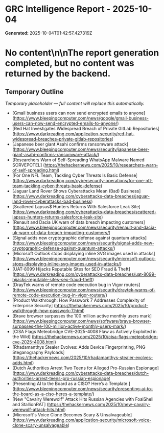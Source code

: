 # GRC Intelligence Report - 2025-10-04
**Generated:** 2025-10-04T01:42:57.427319Z
# No content\n\nThe report generation completed, but no content was returned by the backend.

## Temporary Outline
_Temporary placeholder — full content will replace this automatically._
- [Gmail business users can now send encrypted emails to anyone] (https://www.bleepingcomputer.com/news/google/gmail-business-users-can-now-send-encrypted-emails-to-anyone/)
- [Red Hat Investigates Widespread Breach of Private GitLab Repositories] (https://www.darkreading.com/application-security/red-hat-widespread-breaches-private-gitlab-repositories)
- [Japanese beer giant Asahi confirms ransomware attack] (https://www.bleepingcomputer.com/news/security/japanese-beer-giant-asahi-confirms-ransomware-attack/)
- [Researchers Warn of Self-Spreading WhatsApp Malware Named SORVEPOTEL] (https://thehackernews.com/2025/10/researchers-warn-of-self-spreading.html)
- [For One NFL Team, Tackling Cyber Threats Is Basic Defense] (https://www.darkreading.com/cybersecurity-operations/for-one-nfl-team-tackling-cyber-threats-basic-defense)
- [Jaguar Land Rover Shows Cyberattacks Mean (Bad) Business] (https://www.darkreading.com/cyberattacks-data-breaches/jaguar-land-rover-cyberattacks-bad-business)
- [Scattered Lapsus$ Hunters Returns With Salesforce Leak Site] (https://www.darkreading.com/cyberattacks-data-breaches/scattered-lapsus-hunters-returns-salesforce-leak-site)
- [Renault and Dacia UK warn of data breach impacting customers] (https://www.bleepingcomputer.com/news/security/renault-and-dacia-uk-warn-of-data-breach-impacting-customers/)
- [Signal adds new cryptographic defense against quantum attacks] (https://www.bleepingcomputer.com/news/security/signal-adds-new-cryptographic-defense-against-quantum-attacks/)
- [Microsoft Outlook stops displaying inline SVG images used in attacks] (https://www.bleepingcomputer.com/news/security/microsoft-outlook-stops-displaying-inline-svg-images-used-in-attacks/)
- [UAT-8099 Hijacks Reputable Sites for SEO Fraud &amp; Theft] (https://www.darkreading.com/cyberattacks-data-breaches/uat-8099-hijacks-reputable-sites-seo-fraud-theft)
- [DrayTek warns of remote code execution bug in Vigor routers] (https://www.bleepingcomputer.com/news/security/draytek-warns-of-remote-code-execution-bug-in-vigor-routers/)
- [Product Walkthrough: How Passwork 7 Addresses Complexity of Enterprise Security] (https://thehackernews.com/2025/10/product-walkthrough-how-passwork-7.html)
- [Brave browser surpasses the 100 million active monthly users mark] (https://www.bleepingcomputer.com/news/software/brave-browser-surpasses-the-100-million-active-monthly-users-mark/)
- [CISA Flags Meteobridge CVE-2025-4008 Flaw as Actively Exploited in the Wild] (https://thehackernews.com/2025/10/cisa-flags-meteobridge-cve-2025-4008.html)
- [Rhadamanthys Stealer Evolves: Adds Device Fingerprinting, PNG Steganography Payloads] (https://thehackernews.com/2025/10/rhadamanthys-stealer-evolves-adds.html)
- [Dutch Authorities Arrest Two Teens for Alleged Pro-Russian Espionage] (https://www.darkreading.com/cyberattacks-data-breaches/dutch-authorities-arrest-teens-pro-russian-espionage)
- [Presenting AI to the Board as a CISO? Here’s a Template.] (https://www.bleepingcomputer.com/news/security/presenting-ai-to-the-board-as-a-ciso-heres-a-template/)
- [New "Cavalry Werewolf" Attack Hits Russian Agencies with FoalShell and StallionRAT] (https://thehackernews.com/2025/10/new-cavalry-werewolf-attack-hits.html)
- [Microsoft's Voice Clone Becomes Scary &amp; Unsalvageable] (https://www.darkreading.com/application-security/microsoft-voice-clone-scary-unsalvageable)
